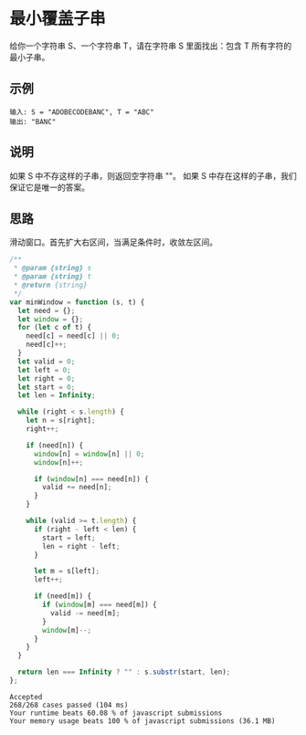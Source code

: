 # 最小覆盖子串

给你一个字符串 S、一个字符串 T，请在字符串 S 里面找出：包含 T 所有字符的最小子串。

## 示例

```
输入: S = "ADOBECODEBANC", T = "ABC"
输出: "BANC"
```

## 说明

如果 S 中不存这样的子串，则返回空字符串 ""。
如果 S 中存在这样的子串，我们保证它是唯一的答案。

## 思路

滑动窗口。首先扩大右区间，当满足条件时，收敛左区间。

```js
/**
 * @param {string} s
 * @param {string} t
 * @return {string}
 */
var minWindow = function (s, t) {
  let need = {};
  let window = {};
  for (let c of t) {
    need[c] = need[c] || 0;
    need[c]++;
  }
  let valid = 0;
  let left = 0;
  let right = 0;
  let start = 0;
  let len = Infinity;

  while (right < s.length) {
    let n = s[right];
    right++;

    if (need[n]) {
      window[n] = window[n] || 0;
      window[n]++;

      if (window[n] === need[n]) {
        valid += need[n];
      }
    }

    while (valid >= t.length) {
      if (right - left < len) {
        start = left;
        len = right - left;
      }

      let m = s[left];
      left++;

      if (need[m]) {
        if (window[m] === need[m]) {
          valid -= need[m];
        }
        window[m]--;
      }
    }
  }

  return len === Infinity ? "" : s.substr(start, len);
};
```

```
Accepted
268/268 cases passed (104 ms)
Your runtime beats 60.08 % of javascript submissions
Your memory usage beats 100 % of javascript submissions (36.1 MB)
```
